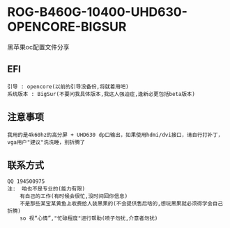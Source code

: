 # ROG-B460G-10400-UHD630-OPENCORE-BIGSUR
黑苹果oc配置文件分享

## EFI
```text
引导 : opencore(以前的引导没备份,将就着用吧)
系统版本 : BigSur(不要问我具体版本,我这人强迫症,逢新必更包括beta版本)
```

## 注意事项
```text
我用的是4k60hz的高分屏 + UHD630 dp口输出，如果使用hdmi/dvi接口，请自行打补丁，vga用户"建议"洗洗睡，别折腾了
```

## 联系方式
```text
QQ 194500975
注:  咱也不是专业的(能力有限)
    有自己的工作(有时候会很忙,没时间回你信息)
    不是那些某宝某黄鱼上收费给人装黑果的(不会提供售后啥的,想玩黑果就必须得学会自己折腾)
    so 视“心情”,"忙碌程度"进行帮助(喷子勿扰,介意者勿扰)
```
